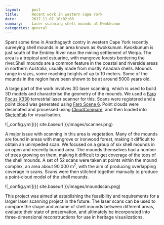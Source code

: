 ```yaml
---
layout:     post
title:      Recent work in western Cape York
date:       2017-11-07 10:02:00
summary:    Laser scanning shell mounds at Kwokkunum
categories: general
---
```


Spent some time in Anathagayth contry in western Cape York recently surveying shell mounds in an area known as Kwokkunum. Kwokkunum is just south of the Embley River near the mining settlement of Weipa. The area is a tropical and estuarine, with mangrove forests bordering the river.Shell mounds are a common feature in the coastal and riverside areas in northern Australia, usually made from mostly Anadara shells. Mounds range in sizes, some reaching heights of up to 10 meters. Some of the mounds in the region have been shown to be at around 5000 years old. 

A large part of the work involves 3D laser scanning, which is used to build 3D models and characterise the geometry of the mounds. We used a [Faro Focus X330](https://www.faro.com/en-gb/news/the-new-faro-laser-scanner-focus3d-x-330-the-perfect-instrument-for-3d-documentation-and-land-surveying-2/) terrestrial laser scanner for this. Scans were registered and a point cloud was generated using [Faro Scene 6](https://www.faro.com/products/product-design/faro-scene). Point clouds were decimated and processed using [CloudCompare](http://www.danielgm.net/cc), and then loaded into [SketchFab](https://sketchfab.com) for visualisation.

![_config.yml]({{ site.baseurl }}/images/scanner.png)

A major issue with scanning in this area is vegetation. Many of the mounds are found in areas with mangrove or ironwood forest, making it difficult to obtain an unimpeded scan. We focused on a group of six shell mounds in an open and recently burned area. The mounds themselves had a number of trees growing on them, making it difficult to get coverage of the tops of the shell mounds. A set of 52 scans were taken at points within the mound complex, an area about 90,000 m<sup>2</sup>, with the aim of producing overlapping coverage in scans. Scans were then stitched together manually to produce a point-cloud model of the shell mounds.

![_config.yml]({{ site.baseurl }}/images/moundscan.png)

This project was aimed at establishing the feasibility and requirements for a larger laser scanning project in the future. The laser scans can be used to compare the shape and volume of shell mounds between different areas, evaluate their state of preservation, and ultimately be incorporated into three-dimensional reconstructions for use in heritage visualizations. 





